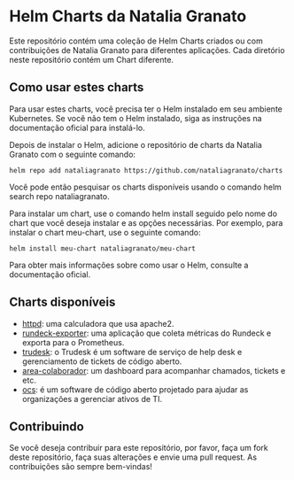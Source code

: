 # Helm Charts da Natalia Granato
Este repositório contém uma coleção de Helm Charts criados ou com contribuições de Natalia Granato para diferentes aplicações. Cada diretório neste repositório contém um Chart diferente.

## Como usar estes charts
Para usar estes charts, você precisa ter o Helm instalado em seu ambiente Kubernetes. Se você não tem o Helm instalado, siga as instruções na documentação oficial para instalá-lo.

Depois de instalar o Helm, adicione o repositório de charts da Natalia Granato com o seguinte comando:

```
helm repo add nataliagranato https://github.com/nataliagranato/charts
```
Você pode então pesquisar os charts disponíveis usando o comando helm search repo nataliagranato.

Para instalar um chart, use o comando helm install seguido pelo nome do chart que você deseja instalar e as opções necessárias. Por exemplo, para instalar o chart meu-chart, use o seguinte comando:

```
helm install meu-chart nataliagranato/meu-chart
```
Para obter mais informações sobre como usar o Helm, consulte a documentação oficial.

## Charts disponíveis
* [httpd](https://github.com/nataliagranato/nataliagranato-helm/tree/main/charts/httpd): uma calculadora que usa apache2.
* [rundeck-exporter](https://github.com/nataliagranato/helm-charts/tree/main/charts/rundeck-exporter): uma aplicação que coleta métricas do Rundeck e exporta para o Prometheus.
* [trudesk](https://github.com/nataliagranato/helm-charts/tree/main/charts/trudesk): o Trudesk é um software de serviço de help desk e gerenciamento de tickets de código aberto.
* [area-colaborador](https://github.com/nataliagranato/helm-charts/tree/main/charts/areacolaborador): um dashboard para acompanhar chamados, tickets e etc.
* [ocs](https://github.com/nataliagranato/helm-charts/tree/main/charts/ocs): é um software de código aberto projetado para ajudar as organizações a gerenciar ativos de TI.




## Contribuindo
Se você deseja contribuir para este repositório, por favor, faça um fork deste repositório, faça suas alterações e envie uma pull request. As contribuições são sempre bem-vindas!
